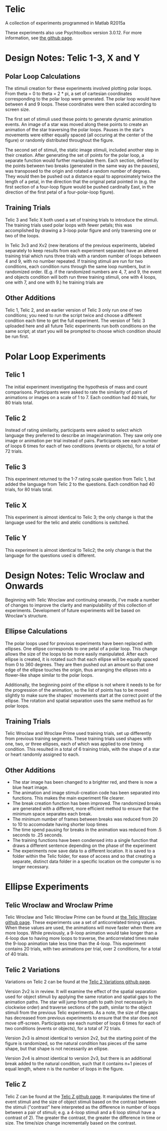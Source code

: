 # Telic
A collection of experiments programmed in Matlab R2015a

These experiments also use Psychtoolbox version 3.0.12. For more information, see [the github page](https://github.com/Psychtoolbox-3/Psychtoolbox-3).

# Design Notes: Telic 1-3, X and Y
## Polar Loop Calculations
The stimuli creation for these experiments involved plotting polar loops. From theta = 0 to theta = 2 * pi, a set of cartesian coordinates corresponding to the polar loop were generated. The polar loop would have between 4 and 9 loops. These coordinates were then scaled according to screen size.

The first set of stimuli used these points to generate dynamic animation events. An image of a star was moved along these points to create an animation of the star traversing the polar loops. Pauses in the star's movements were either equally spaced (all occuring at the center of the figure) or randomly distributed throughout the figure.

The second set of stimuli, the static image stimuli, included another step in their creation. After generating the set of points for the polar loop, a separate function would further manipulate them. Each section, defined by the points between two breaks (generated in the same way as the pauses), was transposed to the origin and rotated a random number of degrees. They would then be pushed out a distance equal to approximately twice the length of a petal, in the direction that the original petal pointed in (e.g. the first section of a four-loop figure would be pushed cardinally East, in the direction of the first petal of a four-polar-loop figure).

## Training Trials
Telic 3 and Telic X both used a set of training trials to introduce the stimuli. The training trials used polar loops with fewer petals; this was accomplished by drawing a 3-loop polar figure and only traversing one or two of the loops.

In Telic 3v3 and Xv2 (new iterations of the previous experiments, labeled separately to keep results from each experiment separate) have an altered training trial which runs three trials with a random number of loops between 4 and 9, with no number repeated. If training stimuli are run for two conditions, each condition runs through the same loop numbers, but in randomized order. (E.g. if the randomized numbers are 4, 7, and 9, the event and objects condition will both run three training stimuli, one with 4 loops, one with 7, and one with 9.) he training trials are

## Other Additions
Telic 1, Telic 2, and an earlier version of Telic 3 only run one of two conditions; you need to run the script twice and choose a different condition each time to get the full experiment. The version of Telic 3 uploaded here and all future Telic experiments run both conditions on the same script; at start you will be prompted to choose which condition should be run first.

# Polar Loop Experiments
## Telic 1
The initial experiment investigating the hypothesis of mass and count comparisons. Participants were asked to rate the similarity of pairs of animations or images on a scale of 1 to 7. Each condition had 40 trials, for 80 trials total.

## Telic 2
Instead of rating similarity, participants were asked to select which language they preferred to describe an image/animation. They saw only one image or animation per trial instead of pairs. Participants see each number of loops 6 times for each of two conditions (events or objects), for a total of 72 trials.

## Telic 3
This experiment returned to the 1-7 rating scale question from Telic 1, but added the language from Telic 2 to the questions. Each condition had 40 trials, for 80 trials total.

## Telic X
This experiment is almost identical to Telic 3; the only change is that the language used for the telic and atelic conditions is switched.

## Telic Y
This experiment is almost identical to Telic2; the only change is that the language for the questions used is different.

# Design Notes: Telic Wroclaw and Onwards
Beginning with Telic Wroclaw and continuing onwards, I've made a number of changes to improve the clarity and manipulability of this collection of experiments. Development of future experiments will be based on Wroclaw's structure.
## Ellipse Calculations
The polar loops used for previous experiments have been replaced with ellipses. One ellipse corresponds to one petal of a polar loop. This change allows the size of the loops to be more easily manipulated. After each ellipse is created, it is rotated such that each ellipse will be equally spaced from 0 to 360 degrees. They are then pushed out an amount so that one edge of the ellipse touches the origin, thus arranging the ellipses into a flower-like shape similar to the polar loops.

Additionally, the beginning point of the ellipse is not where it needs to be for the progression of the animation, so the list of points has to be moved slightly to make sure the shapes' movements start at the correct point of the ellipse. The rotation and spatial separation uses the same method as for polar loops.

## Training Trials
Telic Wroclaw and Wroclaw Prime used training trials, set up differently from previous training segments. These training trials used shapes with one, two, or three ellipses, each of which was applied to one timing condition. This resulted in a total of 6 training trials, with the shape of a star or heart randomly assigned to each.

## Other Additions
* The star image has been changed to a brighter red, and there is now a blue heart image. 
* The animation and image stimuli-creation code has been separated into functions. This makes the main experiment file clearer.
* The break creation function has been improved. The randomized breaks are generated with a different, more efficient method to ensure that the minimum space separates each break.
* The minimum number of frames between breaks was reduced from 20 to 10 to accomodate having shorter loop times
* The time spend pausing for breaks in the animation was reduced from .5 seconds to .25 seconds.
* The training functions have been condensed into a single function that draws a different sentence depending on the phase of the experiment
* The experiments now save data to a different location. It is saved to a folder within the Telic folder, for ease of access and so that creating a separate, distinct data folder in a specific location on the computer is no longer necessary.

# Ellipse Experiments
## Telic Wroclaw and Wroclaw Prime
Telic Wroclaw and Telic Wroclaw Prime can be found at [the Telic Wroclaw github page](https://github.com/nu-childlab/Telic-Wroclaw). These experiments use a set of anticorrelated timing values. When these values are used, the animations will move faster when there are more loops. While previously, a 9-loop animation would take longer than a 4-loop due to having more loops to traverse, the anticorrelated times make the 9-loop animation take less time than the 4-loop. This experiment contains 20 trials, with two animations per trial, over 2 conditions, for a total of 40 trials.

## Telic 2 Variations
Variations on Telic 2 can be found at the [Telic 2 Variations github page](https://github.com/nu-childlab/Telic2-Variations).

Version 2v2 is in review. It will examine the effect of the spatial separation used for object stimuli by applying the same rotation and spatial gaps to the animation paths. The star will jump from path to path (not necessarily in clockwise order) and traverse sections of the path, similar to the object stimuli from the previous Telic experiments. As a note, the size of the gaps has decreased from previous experiments to ensure that the star does not move off-screen. Participants see each number of loops 6 times for each of two conditions (events or objects), for a total of 72 trials.

Version 2v3 is almost identical to version 2v2, but the starting point of the figure is randomized, so the natural condition has pieces of the same shape, but that shape is not necessarily an ellipse.

Version 2v4 is almost identical to version 2v3, but there is an additional break added to the natural condition, such that it contains n+1 pieces of equal length, where n is the number of loops in the figure.

## Telic Z
Telic Z can be found at the [Telic Z github page](https://github.com/nu-childlab/Telic-Z). It manipulates the time of event stimuli and the size of object stimuli based on the contrast between the stimuli ("contrast" here interpreted as the difference in number of loops between a pair of stimuli; e.g. a 4-loop stimuli and a 6 loop stimuli have a contrast of 2). The greater the contrast, the greater the difference in time or size. The time/size change incrementally based on the contrast.
